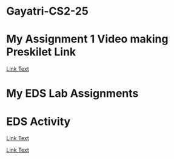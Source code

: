# Gayatri-CS2-25
# My Assignment 1 Video making Preskilet Link
[Link Text](https://preskilet.com/202401040247@mitaoe.ac.in)
# My EDS Lab Assignments
# EDS Activity 
[Link Text](https://colab.research.google.com/drive/1nL0MaiYL4xGrM_2yBmpmDpOySrU___Rz?usp=sharing)

[Link Text](https://colab.research.google.com/drive/1MW2iWpZpRD9gi0o9VNWxHKCbxdmzG2or)
